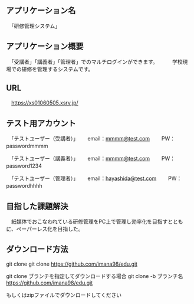## アプリケーション名
　「研修管理システム」

## アプリケーション概要
　「受講者」「講義者」「管理者」でのマルチログインができます。　　
　学校現場での研修を管理するシステムです。

## URL
　https://xs01060505.xsrv.jp/

## テスト用アカウント
　「テストユーザー（受講者）」　　
    email：mmmm@test.com　　
    PW：passwordmmmm　　

　「テストユーザー（講義者）」　　
    email：mmmm@test.com　　
    PW：password1234　　

　「テストユーザー（管理者）」　　
    email：hayashida@test.com　　
    PW：passwordhhhh　　

## 目指した課題解決
　紙媒体でおこなわれている研修管理をPC上で管理し効率化を目指すとともに、ペーパーレス化を目指した。

## ダウンロード方法

git clone
git clone https://github.com/imana98/edu.git

git clone ブランチを指定してダウンロードする場合
git clone -b ブランチ名 https://github.com/imana98/edu.git

もしくはzipファイルでダウンロードしてください

